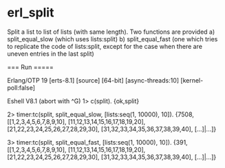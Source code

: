 # erl_split

Split a list to list of lists (with same length).
Two functions are provided
   a) split_equal_slow (which uses lists:split)
   b) split_equal_fast (one which tries to replicate the code of lists:split, except for the case when there are uneven entries in the last split)

=== Run =====

Erlang/OTP 19 [erts-8.1] [source] [64-bit] [async-threads:10] [kernel-poll:false]

Eshell V8.1  (abort with ^G)
1> c(split).
{ok,split}

2> timer:tc(split, split_equal_slow, [lists:seq(1, 10000), 10]).
{7508,
 [[1,2,3,4,5,6,7,8,9,10],
  [11,12,13,14,15,16,17,18,19,20],
  [21,22,23,24,25,26,27,28,29,30],
  [31,32,33,34,35,36,37,38,39,40],
  [...]|...]}

3> timer:tc(split, split_equal_fast, [lists:seq(1, 10000), 10]).
{391,
 [[1,2,3,4,5,6,7,8,9,10],
  [11,12,13,14,15,16,17,18,19,20],
  [21,22,23,24,25,26,27,28,29,30],
  [31,32,33,34,35,36,37,38,39,40],
  [...]|...]}


